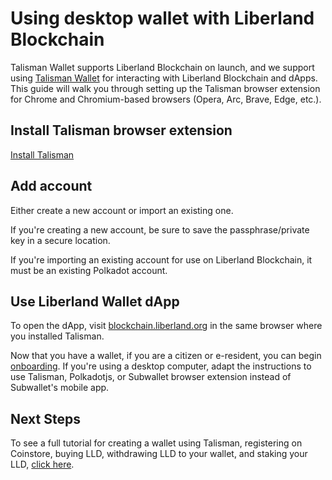 # Using desktop wallet with Liberland Blockchain

Talisman Wallet supports Liberland Blockchain on launch, and we support using [Talisman Wallet](https://www.talisman.xyz/) for interacting with Liberland Blockchain and dApps. This guide will walk you through setting up the Talisman browser extension for Chrome and Chromium-based browsers (Opera, Arc, Brave, Edge, etc.).

## Install Talisman browser extension

[Install Talisman](https://www.talisman.xyz/download)

## Add account

Either create a new account or import an existing one.

If you're creating a new account, be sure to save the passphrase/private key in a secure location.

If you're importing an existing account for use on Liberland Blockchain, it must be an existing Polkadot account. 

## Use Liberland Wallet dApp

To open the dApp, visit [blockchain.liberland.org](https://blockchain.liberland.org/liberland-login) in the same browser where you installed Talisman.

Now that you have a wallet, if you are a citizen or e-resident, you can begin [onboarding](https://liberland-1.gitbook.io/wiki/v/public-documents/blockchain/for-citizens/onboarding#id-3-getting-merits-and-residency). If you're using a desktop computer, adapt the instructions to use Talisman, Polkadotjs, or Subwallet browser extension instead of Subwallet's mobile app. 

## Next Steps

To see a full tutorial for creating a wallet using Talisman, registering on Coinstore, buying LLD, withdrawing LLD to your wallet, and staking your LLD, [click here](https://www.youtube.com/watch?v=531tOYdTWe8).

